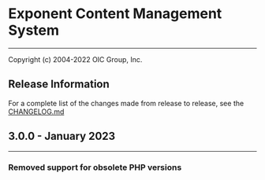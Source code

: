 # Exponent Content Management System

----------

Copyright (c) 2004-2022 OIC Group, Inc.

## Release Information

For a complete list of the changes made from release to release, see the [CHANGELOG.md](CHANGELOG.md)

## 3.0.0 - January 2023

----------

### Removed support for obsolete PHP versions